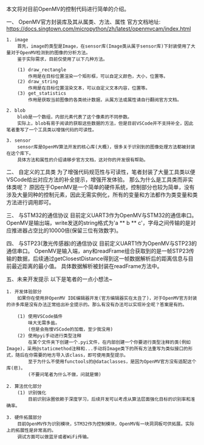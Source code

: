 本文将对目前OpenMV的控制代码进行简单的介绍。

一、 OpenMV官方封装库及其从属类、方法、属性
    官方文档地址: https://docs.singtown.com/micropython/zh/latest/openmvcam/index.html

    1. image
        首先，image的类型是Image，在sensor库(Image类从属于sensor库)下封装使用了大量对于OpenMV检测到的图像的分析方法。
        鉴于实际需求，目前仅使用了以下几种方法。

        (1) draw_rectangle
            作用是在目标位置渲染一个矩形框，可以自定义颜色，大小，位置等。
        (2) draw_string
            作用是在目标位置渲染文本，可以自定义文本内容，位置等。
        (3) get_statistics
            作用是获取当前图像的各类统计数据，从属方法或属性请自行翻阅官方文档。
        
    2. blob
        blob是一个数组，内部元素代表了这个像素的不同参数。
        实际上，blob有易于阅读的获取这些数据的方法，但是目前VSCode并不支持补全，因此笔者重写了一个工具类以增强代码的可读性。

    3. sensor
        sensor库是OpenMV算法开发的核心库(大概)，很多关于识别到的图像处理方法都被封装在这个库下。
        具体方法和属性的介绍请移步官方文档，这对你的开发很有帮助。

二、 自定义的工具类
    为了增强代码规范性与可读性，笔者封装了大量工具类以便VSCode给出对应方法的补全提示，增强开发体验。
    那么为什么是工具类而非实体类呢？
    原因在于OpenMV是一个简单的硬件系统，控制部分也较为简单，没有涉及大量同种的控制元素，因此无需实例化，所有的变量和方法都作为类变量和类方法进行调用即可。

三、 与STM32的通信协议
    目前定义UART3作为OpenMV与STM32的通信串口。
    OpenMV是输出端，write发送的string格式为'a ** b ** c'，字母之间传输的是对应推进器占空比的10000倍(保留三位有效数字)。

四、 与STP23(激光传感器)的通信协议
    目前定义UART1作为OpenMV与STP23的通信串口。
    OpenMV是输入端，any和readFrame组合获取到的是一帧STP23传输的数据，后续通过getClosestDistance得到这一帧数据解析后的距离信息与目前最近距离的最小值。
    具体数据解析被封装在readFrame方法中。

五、未来开发提示
    以下是笔者的一点小想法~

    1. 开发体验部分
        如果你在使用非OpenMV IDE编辑器开发(官方编辑器实在太丑了)，对于OpenMV官方封装的许多库是没有办法正常给出补全提示的。那么有没有办法可以实现补全呢？答案是有的。

        (1) 使用VSCode插件
            味大无需多盐。
            (但是会拖慢VSCode的加载，至少我没用)
        (2) 使用pyi手动进行类型注释
            在某个文件夹下创建一个.pyi文件，在内部创建一个你要进行类型注释的类(例如Image)，采用@staticmethod注释和...手动将Image类下的所有方法重写为类似接口的形式，随后在你需要的地方导入该class，即可使用类型提示。
            至于为什么不使用functools的@dataclasses，是因为OpenMV官方没有适配这个库(悲)。
            (不要问笔者为什么不做，问就是懒)
    
    2. 算法优化部分
        (1) 识别强化
            目前识别泳圈依赖于深度学习，后续开发可以考虑从算法层面强化目标的识别率和准确率。

    3. 硬件拓展部分
        目前OpenMV作为识别模块，STM32作为控制模块，OpenMV有一块洞洞板可供拓展。实际上的拓展性是非常高的。
        调试方面可以做蓝牙或者WiFi传输。
        
        